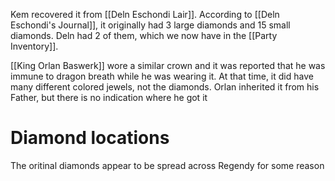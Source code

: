 Kem recovered it  from [[Deln Eschondi Lair]].  According to [[Deln Eschondi's Journal]], it originally had 3 large diamonds and 15 small diamonds.  Deln had 2 of them, which we now have in the [[Party Inventory]].

[[King Orlan Baswerk]] wore a similar crown and it was reported that he was immune to dragon breath while he was wearing it.  At that time, it did have many different colored jewels, not the diamonds.  Orlan inherited it from his Father, but there is no indication where he got it 

# Diamond locations
The oritinal diamonds appear to be spread across Regendy for some reason 